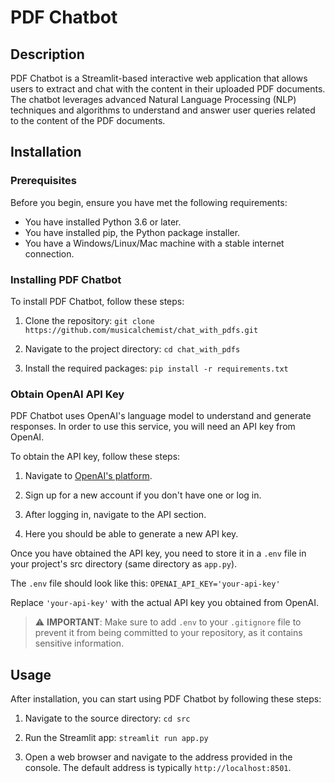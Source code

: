 # PDF Chatbot

## Description

PDF Chatbot is a Streamlit-based interactive web application that allows users to extract and chat with the content in their uploaded PDF documents. The chatbot leverages advanced Natural Language Processing (NLP) techniques and algorithms to understand and answer user queries related to the content of the PDF documents.

## Installation

### Prerequisites

Before you begin, ensure you have met the following requirements:

- You have installed Python 3.6 or later.
- You have installed pip, the Python package installer.
- You have a Windows/Linux/Mac machine with a stable internet connection.

### Installing PDF Chatbot

To install PDF Chatbot, follow these steps:

1. Clone the repository:
   `git clone https://github.com/musicalchemist/chat_with_pdfs.git`

2. Navigate to the project directory:
   `cd chat_with_pdfs`

3. Install the required packages:
   `pip install -r requirements.txt`

### Obtain OpenAI API Key

PDF Chatbot uses OpenAI's language model to understand and generate responses. In order to use this service, you will need an API key from OpenAI.

To obtain the API key, follow these steps:

1. Navigate to [OpenAI's platform](https://platform.openai.com/signup).

2. Sign up for a new account if you don't have one or log in.

3. After logging in, navigate to the API section.

4. Here you should be able to generate a new API key.

Once you have obtained the API key, you need to store it in a `.env` file in your project's src directory (same directory as `app.py`).

The `.env` file should look like this:
`OPENAI_API_KEY='your-api-key'`

Replace `'your-api-key'` with the actual API key you obtained from OpenAI.

> :warning: **IMPORTANT**: Make sure to add `.env` to your `.gitignore` file to prevent it from being committed to your repository, as it contains sensitive information.

## Usage

After installation, you can start using PDF Chatbot by following these steps:

1. Navigate to the source directory:
   `cd src`

2. Run the Streamlit app:
   `streamlit run app.py`

3. Open a web browser and navigate to the address provided in the console. The default address is typically `http://localhost:8501`.
